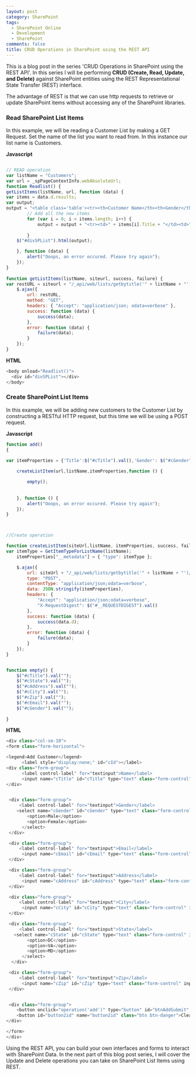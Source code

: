 ```yaml
---
layout: post
category: SharePoint
tags:
  - SharePoint Online
  - Development
  - SharePoint
comments: false
title: CRUD Operations in SharePoint using the REST API
---
```

This is a blog post in the series 'CRUD Operations in SharePoint using the REST API'. In this series I will be performing **CRUD (Create, Read, Update, and Delete)** against SharePoint entities using the REST Representational State Transfer (REST) interface.

The advantage of REST is that we can use http requests to retrieve or update SharePoint items without accessing any of the SharePoint libraries.

### Read SharePoint List Items

In this example, we will be reading a Customer List by making a GET Request.
Set the name of the list you want to read from. In this instance our list name is Customers.

**Javascript**
```javascript

// READ operation
var listName = "Customers";
var url = _spPageContextInfo.webAbsoluteUrl;
function Readlist() { 
getListItems(listName, url, function (data) {
var items = data.d.results;
var output;
output = "<table class='table'><tr><th>Customer Name</th><th>Gender</th><th>Email</th><th>Address</th><th>City</th><th>State</th><th>Zip</th></tr>";
        // Add all the new items
        for (var i = 0; i < items.length; i++) {
            output = output + "<tr><td>" + items[i].Title + "</td><td>" + items[i].Gender +"</td><td>" + items[i].Email +"</td><td>" + items[i].Address +"</td><td>" + items[i].City +"</td><td>" + items[i].State +"</td><td>" + items[i].Zip +"</td></tr>";
       
        }
    $("#divSPList").html(output);

    }, function (data) {
        alert("Ooops, an error occured. Please try again");
    });
}
 
function getListItems(listName, siteurl, success, failure) {
var restURL = siteurl + "/_api/web/lists/getbytitle('" + listName + "')/items";
    $.ajax({
        url: restURL,
        method: "GET",
        headers: { "Accept": "application/json; odata=verbose" },
        success: function (data) {
            success(data);
        },
        error: function (data) {
            failure(data);
        }
    });
}
```

**HTML**
```javascript
<body onload="Readlist()">
  <div id="divSPList"></div>
</body>
  ```

### Create SharePoint List Items

In this example, we will be adding new customers to the Customer List by constructing a RESTful HTTP request, but this time we will be using a POST request.

**Javascript**
```javascript
function add()
{

var itemProperties = {'Title':$("#cTitle").val(),'Gender': $("#cGender").val(),'Email': $("#cEmail").val(),'Address': $("#cAddress").val(),'City': $("#cCity").val(),'State': $("#cState").val(),'Zip': $("#cZip").val()};
    
	createListItem(url,listName,itemProperties,function () {

		empty();
		
				
    }, function () {
        alert("Ooops, an error occured. Please try again");
    });
}



//Create operation

function createListItem(siteUrl,listName, itemProperties, success, failure) {
var itemType = GetItemTypeForListName(listName);
    itemProperties["__metadata"] = { "type": itemType };

    $.ajax({
        url: siteUrl + "/_api/web/lists/getbytitle('" + listName + "')/items",
        type: "POST",
        contentType: "application/json;odata=verbose",
        data: JSON.stringify(itemProperties),
        headers: {
            "Accept": "application/json;odata=verbose",
            "X-RequestDigest": $("#__REQUESTDIGEST").val()
        },
        success: function (data) {
            success(data.d);
        },
        error: function (data) {
            failure(data);
        }
    });
}


function empty() {
    $("#cTitle").val("");
	$("#cState").val("");
	$("#cAddress").val("");
    $("#cCity").val("");
	$("#cZip").val("");
	$("#cEmail").val("");
    $("#cGender").val("");
   
}
```

**HTML**
```javascript
<div class="col-sm-10">
<form class="form-horizontal">

<legend>Add Customer</legend>
      <label style="display:none;" id="cId"></label>
<div class="form-group">
      <label control-label" for="textinput">Name</label>
      <input name="cTitle" id="cTitle" type="text" class="form-control" input-sm" placeholder="Enter Name">
</div>


 <div class="form-group">
     <label control-label" for="textinput">Gender</label>
    <select name="cGender" id="cGender" type="text" class="form-control" input-sm" placeholder="Enter Gender">
        <option>Male</option>
        <option>Female</option>
      </select>
 </div>

 <div class="form-group">
     <label control-label" for="textinput">Email</label>  
      <input name="cEmail" id="cEmail" type="text" class="form-control" input-sm" placeholder="Enter Email">
 </div>

 <div class="form-group">
     <label control-label" for="textinput">Address</label>  
      <input name="cAddress" id="cAddress" type="text" class="form-control" input-sm" placeholder="Enter Address">
 </div>

 <div class="form-group">
     <label control-label" for="textinput">City</label>  
      <input name="cCity" id="cCity" type="text" class="form-control" input-sm" placeholder="Enter City">
 </div>

 <div class="form-group">
     <label control-label" for="textinput">State</label>
   <select name="cState" id="cState" type="text" class="form-control" input-sm" placeholder="Enter State">
        <option>DC</option>
        <option>VA</option>
        <option>MD</option>
      </select>
  </div>

 <div class="form-group">
     <label control-label" for="textinput">Zip</label>  
      <input name="cZip" id="cZip" type="text" class="form-control" input-sm" placeholder="Enter Zip">
 </div>


 <div class="form-group">
    <button onclick="operation('add')" type="button" id="btnAddSubmit" class="btn btn-success" value="Add">Save </button>
    <button id="button2id" name="button2id" class="btn btn-danger">Clear</button>
</div>

</form>
</div>
```

Using the REST API, you can build your own interfaces and forms to interact with SharePoint Data.  In the next part of this blog post series, I will cover the Update and Delete operations you can take on SharePoint List Items using REST.
